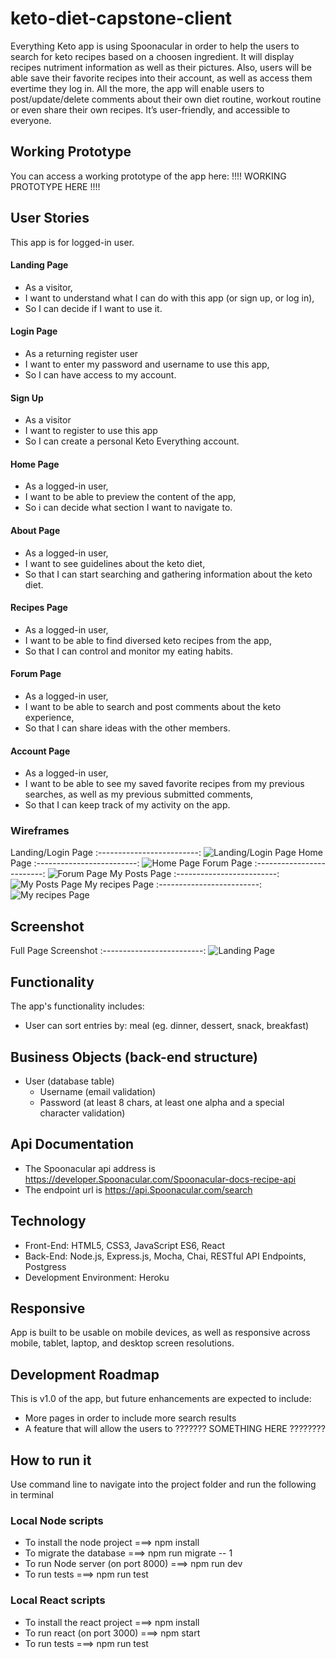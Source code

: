 # keto-diet-capstone-client
Everything Keto app is using Spoonacular in order to help the users to search for keto recipes based on a choosen ingredient.
It will display recipes nutriment information as well as their pictures.
Also, users will be able save their favorite recipes into their account, as well as access them evertime they log in.
All the more, the app will enable users to post/update/delete comments about their own diet routine, workout routine or even share their own recipes.
It’s user-friendly, and accessible to everyone.

## Working Prototype
You can access a working prototype of the app here: !!!! WORKING PROTOTYPE HERE !!!!

## User Stories
This app is for logged-in user.

#### Landing Page
* As a visitor,
* I want to understand what I can do with this app (or sign up, or log in), 
* So I can decide if I want to use it.

#### Login Page
* As a returning register user
* I want to enter my password and username to use this app,
* So I can have access to my account.


#### Sign Up
* As a visitor
* I want to register to use this app
* So I can create a personal Keto Everything account.


#### Home Page
* As a logged-in user,
* I want to be able to preview the content of the app,
* So i can decide what section I want to navigate to.


#### About Page
* As a logged-in user,
* I want to see guidelines about the keto diet,
* So that I can start searching and gathering information about the keto diet.

#### Recipes Page
* As a logged-in user,
* I want to be able to find diversed keto recipes from the app, 
* So that I can control and monitor my eating habits.


#### Forum Page
* As a logged-in user,
* I want to be able to search and post comments about the keto experience,
* So that I can share ideas with the other members.


#### Account Page
* As a logged-in user,
* I want to be able to see my saved favorite recipes from my previous searches, as well as my previous submitted comments,
* So that I can keep track of my activity on the app.

### Wireframes
Landing/Login Page
:-------------------------:
![Landing/Login Page](/github-images/wireframes/keto-diet-capstone-client-landingpage.jpg) 
Home Page
:-------------------------:
![Home Page](/github-images/wireframes/keto-diet-capstone-client-homepage.jpg) 
Forum Page
:-------------------------:
![Forum Page](/github-images/wireframes/keto-diet-capstone-client-forumpage.jpg) 
My Posts Page
:-------------------------:
![My Posts Page](/github-images/wireframes/keto-diet-capstone-client-myposts.jpg) 
My recipes Page
:-------------------------:
![My recipes Page](/github-images/wireframes/keto-diet-capstone-client-myrecipes.jpg) 


## Screenshot
Full Page Screenshot 
:-------------------------:
![Landing Page](/github-images/screenshots/FILENAMEHERE.jpg) 

## Functionality
The app's functionality includes:
* User can sort entries by: meal (eg. dinner, dessert, snack, breakfast)

## Business Objects (back-end structure)
* User (database table)
    * Username (email validation)
    * Password (at least 8 chars, at least one alpha and a special character validation)

## Api Documentation
* The Spoonacular api address is  https://developer.Spoonacular.com/Spoonacular-docs-recipe-api
* The endpoint url is https://api.Spoonacular.com/search

## Technology
* Front-End: HTML5, CSS3, JavaScript ES6, React
* Back-End: Node.js, Express.js, Mocha, Chai, RESTful API Endpoints, Postgress
* Development Environment: Heroku

## Responsive
App is built to be usable on mobile devices, as well as responsive across mobile, tablet, laptop, and desktop screen resolutions.

## Development Roadmap
This is v1.0 of the app, but future enhancements are expected to include:
* More pages in order to include more search results 
* A feature that will allow the users to ??????? SOMETHING HERE ????????


## How to run it
Use command line to navigate into the project folder and run the following in terminal


### Local Node scripts
* To install the node project ===> npm install
* To migrate the database ===> npm run migrate -- 1
* To run Node server (on port 8000) ===> npm run dev
* To run tests ===> npm run test


### Local React scripts
* To install the react project ===> npm install
* To run react (on port 3000) ===> npm start
* To run tests ===> npm run test

































































